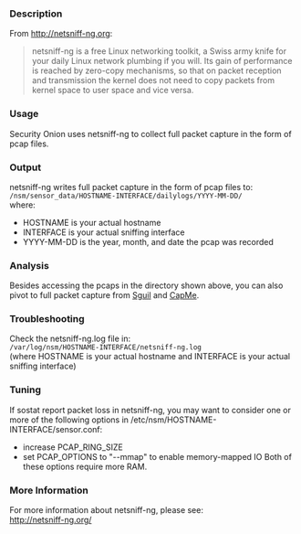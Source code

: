 ### Description
From http://netsniff-ng.org:
> netsniff-ng is a free Linux networking toolkit, a Swiss army knife for your daily Linux network plumbing if you will.  Its gain of performance is reached by zero-copy mechanisms, so that on packet reception and transmission the kernel does not need to copy packets from kernel space to user space and vice versa.

### Usage
Security Onion uses netsniff-ng to collect full packet capture in the form of pcap files.

### Output
netsniff-ng writes full packet capture in the form of pcap files to:  
`/nsm/sensor_data/HOSTNAME-INTERFACE/dailylogs/YYYY-MM-DD/`  
where:  
- HOSTNAME is your actual hostname
- INTERFACE is your actual sniffing interface
- YYYY-MM-DD is the year, month, and date the pcap was recorded

### Analysis
Besides accessing the pcaps in the directory shown above, you can also pivot to full packet capture from [Sguil](Sguil) and [CapMe](CapMe).

### Troubleshooting
Check the netsniff-ng.log file in:  
`/var/log/nsm/HOSTNAME-INTERFACE/netsniff-ng.log`  
(where HOSTNAME is your actual hostname and INTERFACE is your actual sniffing interface)

### Tuning
If sostat report packet loss in netsniff-ng, you may want to consider one or more of the following options in /etc/nsm/HOSTNAME-INTERFACE/sensor.conf:
* increase PCAP_RING_SIZE
* set PCAP_OPTIONS to "--mmap" to enable memory-mapped IO
Both of these options require more RAM.

### More Information
For more information about netsniff-ng, please see:  
http://netsniff-ng.org/